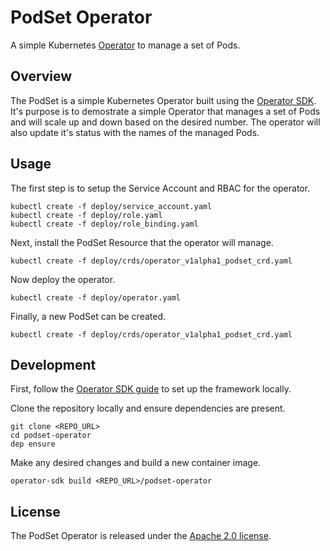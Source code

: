 # PodSet Operator

A simple Kubernetes [Operator][sdk_url] to manage a set of Pods.

## Overview

The PodSet is a simple Kubernetes Operator built using the [Operator SDK][sdk_url]. It's purpose is to demostrate a simple Operator that manages a set of Pods and will scale up and down based on the desired number. The operator will also update it's status with the names of the managed Pods.

## Usage

The first step is to setup the Service Account and RBAC for the operator.

```
kubectl create -f deploy/service_account.yaml
kubectl create -f deploy/role.yaml
kubectl create -f deploy/role_binding.yaml
```

Next, install the PodSet Resource that the operator will manage.

```
kubectl create -f deploy/crds/operator_v1alpha1_podset_crd.yaml
```

Now deploy the operator.

```
kubectl create -f deploy/operator.yaml
```

Finally, a new PodSet can be created.

```
kubectl create -f deploy/crds/operator_v1alpha1_podset_crd.yaml
```

## Development

First, follow the [Operator SDK guide][sdk_quick_start] to set up the framework locally.

Clone the repository locally and ensure dependencies are present.

```
git clone <REPO_URL>
cd podset-operator
dep ensure
```

Make any desired changes and build a new container image.

```
operator-sdk build <REPO_URL>/podset-operator
```

## License

The PodSet Operator is released under the [Apache 2.0 license][license_file].

[license_file]:./LICENSE
[sdk_url]:https://github.com/operator-framework/operator-sdk
[sdk_quick_start]:https://github.com/operator-framework/operator-sdk/tree/v0.2.1#quick-start